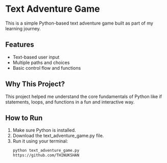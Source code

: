 # Text Adventure Game

This is a simple Python-based text adventure game built as part of my learning journey.

## Features
- Text-based user input
- Multiple paths and choices
- Basic control flow and functions

## Why This Project?
This project helped me understand the core fundamentals of Python like if statements, loops, and functions in a fun and interactive way.

## How to Run
1. Make sure Python is installed.
2. Download the text_adventure_game.py file.
3. Run it using your terminal:
   ```bash
   python text_adventure_game.py
   https://github.com/THINUKSHAN
